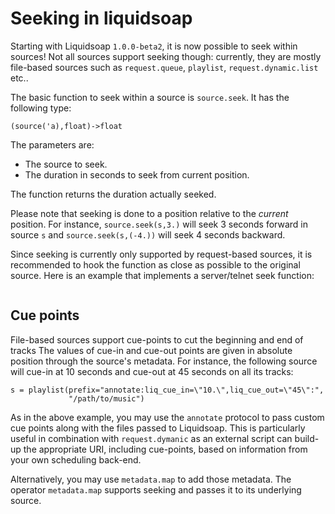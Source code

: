 # Seeking in liquidsoap

Starting with Liquidsoap `1.0.0-beta2`, it is now possible to seek within sources!
Not all sources support seeking though: currently, they are mostly file-based sources
such as `request.queue`, `playlist`, `request.dynamic.list` etc..

The basic function to seek within a source is `source.seek`. It has the following type:

```
(source('a),float)->float
```

The parameters are:

- The source to seek.
- The duration in seconds to seek from current position.

The function returns the duration actually seeked.

Please note that seeking is done to a position relative to the _current_
position. For instance, `source.seek(s,3.)` will seek 3 seconds forward in
source `s` and `source.seek(s,(-4.))` will seek 4 seconds backward.

Since seeking is currently only supported by request-based sources, it is recommended
to hook the function as close as possible to the original source. Here is an example
that implements a server/telnet seek function:

```{.liquidsoap include="seek-telnet.liq"}

```

## Cue points

File-based sources support cue-points to cut the beginning and end of tracks
The values of cue-in and cue-out points are given in absolute
position through the source's metadata. For instance, the following
source will cue-in at 10 seconds and cue-out at 45 seconds on all its tracks:

```liquidsoap
s = playlist(prefix="annotate:liq_cue_in=\"10.\",liq_cue_out=\"45\":",
             "/path/to/music")
```

As in the above example, you may use the `annotate` protocol to pass custom cue
points along with the files passed to Liquidsoap. This is particularly useful
in combination with `request.dymanic` as an external script can build-up
the appropriate URI, including cue-points, based on information from your
own scheduling back-end.

Alternatively, you may use `metadata.map` to add those metadata. The operator
`metadata.map` supports seeking and passes it to its underlying source.
